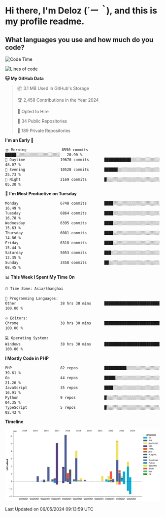 # **Hi there, I'm Deloz (*´ー｀*), and this is my profile readme.**

## **What languages you use and how much do you code?**

<!--START_SECTION:waka-->
![Code Time](http://img.shields.io/badge/Code%20Time-3%2C918%20hrs%2011%20mins-blue)

![Lines of code](https://img.shields.io/badge/From%20Hello%20World%20I%27ve%20Written-39.4%20million%20lines%20of%20code-blue)

**🐱 My GitHub Data** 

> 📦 3.1 MB Used in GitHub's Storage 
 > 
> 🏆 2,458 Contributions in the Year 2024
 > 
> 💼 Opted to Hire
 > 
> 📜 34 Public Repositories 
 > 
> 🔑 189 Private Repositories 
 > 
**I'm an Early 🐤** 

```text
🌞 Morning                8550 commits        █████░░░░░░░░░░░░░░░░░░░░   20.90 % 
🌆 Daytime                19670 commits       ████████████░░░░░░░░░░░░░   48.07 % 
🌃 Evening                10528 commits       ██████░░░░░░░░░░░░░░░░░░░   25.73 % 
🌙 Night                  2169 commits        █░░░░░░░░░░░░░░░░░░░░░░░░   05.30 % 
```
📅 **I'm Most Productive on Tuesday** 

```text
Monday                   6748 commits        ████░░░░░░░░░░░░░░░░░░░░░   16.49 % 
Tuesday                  6864 commits        ████░░░░░░░░░░░░░░░░░░░░░   16.78 % 
Wednesday                6395 commits        ████░░░░░░░░░░░░░░░░░░░░░   15.63 % 
Thursday                 6081 commits        ████░░░░░░░░░░░░░░░░░░░░░   14.86 % 
Friday                   6318 commits        ████░░░░░░░░░░░░░░░░░░░░░   15.44 % 
Saturday                 5053 commits        ███░░░░░░░░░░░░░░░░░░░░░░   12.35 % 
Sunday                   3458 commits        ██░░░░░░░░░░░░░░░░░░░░░░░   08.45 % 
```


📊 **This Week I Spent My Time On** 

```text
🕑︎ Time Zone: Asia/Shanghai

💬 Programming Languages: 
Other                    38 hrs 30 mins      █████████████████████████   100.00 % 

🔥 Editors: 
Chrome                   38 hrs 30 mins      █████████████████████████   100.00 % 

💻 Operating System: 
Windows                  38 hrs 30 mins      █████████████████████████   100.00 % 
```

**I Mostly Code in PHP** 

```text
PHP                      82 repos            ██████████░░░░░░░░░░░░░░░   39.61 % 
Go                       44 repos            █████░░░░░░░░░░░░░░░░░░░░   21.26 % 
JavaScript               35 repos            ████░░░░░░░░░░░░░░░░░░░░░   16.91 % 
Python                   9 repos             █░░░░░░░░░░░░░░░░░░░░░░░░   04.35 % 
TypeScript               5 repos             █░░░░░░░░░░░░░░░░░░░░░░░░   02.42 % 
```



**Timeline**

![Lines of Code chart](https://raw.githubusercontent.com/deloz/deloz/main/assets/bar_graph.png)


 Last Updated on 06/05/2024 09:13:59 UTC
<!--END_SECTION:waka-->
